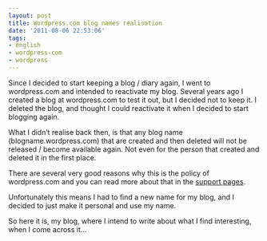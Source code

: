 ```yaml
---
layout: post
title: Wordpress.com blog names realisation
date: '2011-08-06 22:53:06'
tags:
- english
- wordpress-com
- wordpress
---
```



Since I decided to start keeping a blog / diary again, I went to wordpress.com and intended to reactivate my blog. Several years ago I created a blog at wordpress.com to test it out, but I decided not to keep it. I deleted the blog, and thought I could reactivate it when I decided to start blogging again.

What I didn’t realise back then, is that any blog name (blogname.wordpress.com) that are created and then deleted will not be released / become available again. Not even for the person that created and deleted it in the first place.

There are several very good reasons why this is the policy of wordpress.com and you can read more about that in the [support pages](http://en.support.wordpress.com/recycling-blog-names/).

Unfortunately this means I had to find a new name for my blog, and I decided to just make it personal and use my name.

So here it is, my blog, where I intend to write about what I find interesting, when I come across it…
